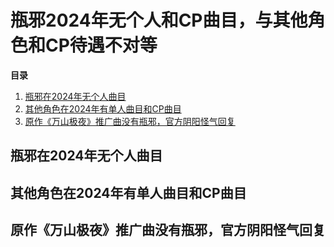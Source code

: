 # 瓶邪2024年无个人和CP曲目，与其他角色和CP待遇不对等
**目录**<br> 
1. [瓶邪在2024年无个人曲目](music#section-1)<br>
2. [其他角色在2024年有单人曲目和CP曲目](music#section-2)<br> 
3. [原作《万山极夜》推广曲没有瓶邪，官方阴阳怪气回复](music#section-3)<br>

## 瓶邪在2024年无个人曲目<a id="section-1"></a>


## 其他角色在2024年有单人曲目和CP曲目<a id="section-2"></a>


## 原作《万山极夜》推广曲没有瓶邪，官方阴阳怪气回复<a id="section-3"></a>


